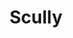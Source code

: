 ---
title: "Scully"
meta_title: "Scully Themes | A Curated Directory Of Free Scully Themes"
meta_description: "A curated directory of best free Scully themes created by independent web designers & developers that are open source, MIT licensed & available for free to download."
icon: images/icons/scully.svg
official_url: https://scully.io
github_path: scullyio/scully
twitter_username: ScullyIO
license: MIT
license_url: "https://github.com/scullyio/scully/blob/main/LICENSE"
language: JavaScript
taxonomy: ssg
url: /scully-themes
short_description: "The best way to build the fastest Angular apps. Scully is a static site generator for Angular projects looking to embrace the Jamstack."
promotion:
  enable: true
  title: "Stay up to date with Jamstack resources & news"
  mailchimp_form_action: "#"
  button_label: "Subscribe"

draft: true
---